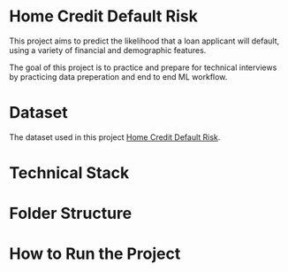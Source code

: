 # Home Credit Default Risk

This project aims to predict the likelihood that a loan applicant will default, using a variety of financial and demographic features. 

The goal of this project is to practice and prepare for technical interviews by practicing data preperation and end to end ML workflow. 

# Dataset

The dataset used in this project
[Home Credit Default Risk](https://www.kaggle.com/competitions/home-credit-default-risk/data).

# Technical Stack

<!-- To be completed -->

# Folder Structure

<!-- To be completed -->

# How to Run the Project

<!-- To be completed -->
